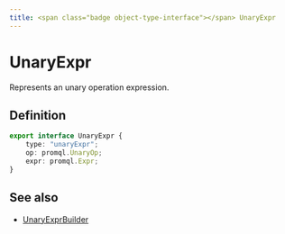 ```yaml
---
title: <span class="badge object-type-interface"></span> UnaryExpr
---
```

# <span class="badge object-type-interface"></span> UnaryExpr

Represents an unary operation expression.

## Definition

```typescript
export interface UnaryExpr {
	type: "unaryExpr";
	op: promql.UnaryOp;
	expr: promql.Expr;
}

```
## See also

 * <span class="badge builder"></span> [UnaryExprBuilder](./builder-UnaryExprBuilder.md)
